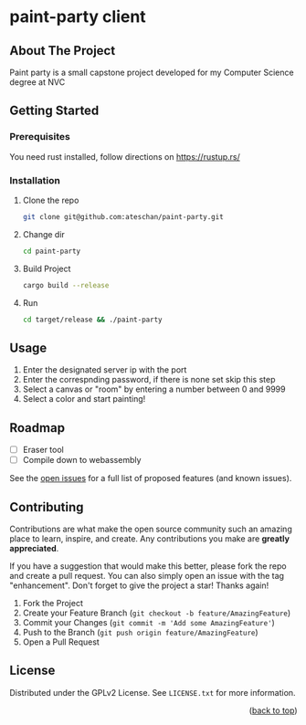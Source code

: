 # paint-party client

<!-- ABOUT THE PROJECT -->
## About The Project
Paint party is a small capstone project developed for my Computer Science degree at NVC

<!-- GETTING STARTED -->
## Getting Started

### Prerequisites
You need rust installed, follow directions on https://rustup.rs/

### Installation

1. Clone the repo
   ```sh
   git clone git@github.com:ateschan/paint-party.git
   ```
2. Change dir
   ```sh
   cd paint-party
   ```
3. Build Project
   ```sh
   cargo build --release
   ```
4. Run
   ```sh
   cd target/release && ./paint-party
   ```

<!-- USAGE EXAMPLES -->
## Usage
1. Enter the designated server ip with the port
2. Enter the correspnding password, if there is none set skip this step
3. Select a canvas or "room" by entering a number between 0 and 9999
4. Select a color and start painting!

<!-- ROADMAP -->
## Roadmap

- [ ] Eraser tool
- [ ] Compile down to webassembly

See the [open issues](https://github.com/ateachan/paint-party/issues) for a full list of proposed features (and known issues).

<!-- CONTRIBUTING -->
## Contributing

Contributions are what make the open source community such an amazing place to learn, inspire, and create. Any contributions you make are **greatly appreciated**.

If you have a suggestion that would make this better, please fork the repo and create a pull request. You can also simply open an issue with the tag "enhancement".
Don't forget to give the project a star! Thanks again!

1. Fork the Project
2. Create your Feature Branch (`git checkout -b feature/AmazingFeature`)
3. Commit your Changes (`git commit -m 'Add some AmazingFeature'`)
4. Push to the Branch (`git push origin feature/AmazingFeature`)
5. Open a Pull Request

<!-- LICENSE -->
## License

Distributed under the GPLv2 License. See `LICENSE.txt` for more information.

<p align="right">(<a href="#readme-top">back to top</a>)</p>

